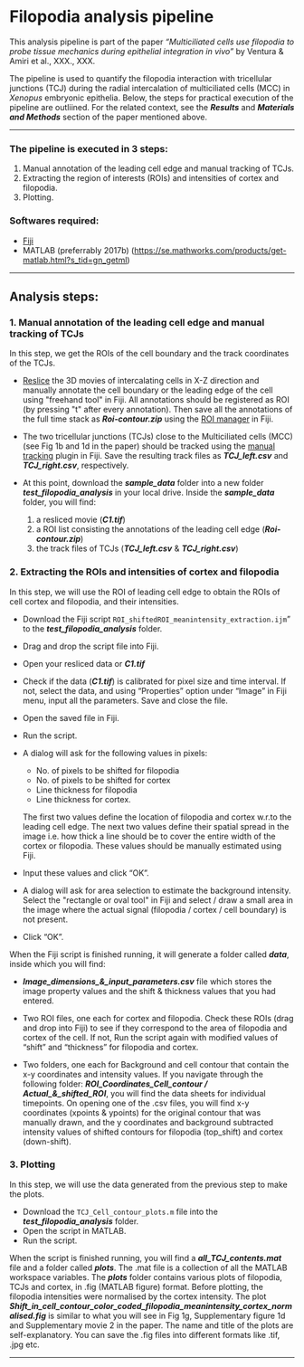 # **Filopodia analysis pipeline**

This analysis pipeline is part of the paper _“Multiciliated cells use filopodia to probe tissue mechanics during epithelial integration in vivo”_ by Ventura & Amiri et al., XXX., XXX.

The pipeline is used to quantify the filopodia interaction with tricellular junctions (TCJ) during the radial intercalation of multiciliated cells (MCC) in _Xenopus_ embryonic epithelia. Below, the steps for practical execution of the pipeline are outliined. For the related context, see the ***Results*** and ***Materials and Methods*** section of the paper mentioned above.

***

### **The pipeline is executed in 3 steps:**
1. Manual annotation of the leading cell edge and manual tracking of TCJs.
2. Extracting the region of interests (ROIs) and intensities of cortex and filopodia.
3. Plotting.


### **Softwares required:**
* [Fiji](https://imagej.net/software/fiji/downloads)
* MATLAB (preferrably 2017b) (https://se.mathworks.com/products/get-matlab.html?s_tid=gn_getml)
***

## **Analysis steps:**
### **1. Manual annotation of the leading cell edge and manual tracking of TCJs**
In this step, we get the ROIs of the cell boundary and the track coordinates of the TCJs.
* [Reslice](https://imagej.net/imaging/z-functions#stack-reslice) the 3D movies of intercalating cells in X-Z direction and manually annotate the cell boundary or the leading edge of the cell using "freehand tool" in Fiji. All annotations should be registered as ROI (by pressing "t" after every annotation). Then save all the annotations of the full time stack as ***Roi-contour.zip*** using the [ROI manager](https://imagej.nih.gov/ij/docs/guide/146-30.html#sub:ROI-Manager...) in Fiji. 

* The two tricellular junctions (TCJs) close to the Multiciliated cells (MCC) (see Fig 1b and 1d in the paper) should be tracked using the [manual tracking](https://imagej.nih.gov/ij/plugins/track/track.html) plugin in Fiji. Save the resulting track files as ***TCJ_left.csv*** and ***TCJ_right.csv***, respectively. 

* At this point, download the ***sample_data*** folder into a new folder ***test_filopodia_analysis*** in your local drive. Inside the ***sample_data*** folder, you will find: 
    1. a resliced movie (***C1.tif***)
    2. a ROI list consisting the annotations of the leading cell edge (***Roi-contour.zip***)
    3. the track files of TCJs (***TCJ_left.csv*** & ***TCJ_right.csv***)

### **2. Extracting the ROIs and intensities of cortex and filopodia**
In this step, we will use the ROI of leading cell edge to obtain the ROIs of cell cortex and filopodia, and their intensities.

* Download the Fiji script `ROI_shiftedROI_meanintensity_extraction.ijm`” to the ***test_filopodia_analysis*** folder.

* Drag and drop the script file into Fiji.

* Open your resliced data or ***C1.tif***

* Check if the data (***C1.tif***) is calibrated for pixel size and time interval. If not, select the data, and using “Properties” option under “Image” in Fiji menu, input all the parameters. Save and close the file.

* Open the saved file in Fiji. 

* Run the script.

* A dialog will ask for the following values in pixels:
    * No. of pixels to be shifted for filopodia
    * No. of pixels to be shifted for cortex
    * Line thickness for filopodia
    * Line thickness for cortex.

    The first two values define the location of filopodia and cortex w.r.to the leading cell edge. The next two values define their spatial spread in the image i.e. how thick a line should be to cover the entire width of the cortex or filopodia. These values should be manually estimated using Fiji. 
* Input these values and click “OK”.

* A dialog will ask for area selection to estimate the background intensity. Select the "rectangle or oval tool" in Fiji and select / draw a small area in the image where the actual signal (filopodia / cortex / cell boundary) is not present.
* Click “OK”.

When the Fiji script is finished running, it will generate a folder called ***data***, inside which you will find: 
* ***Image_dimensions_&_input_parameters.csv*** file which stores the image property values and the shift & thickness values that you had entered.

* Two ROI files, one each for cortex and filopodia. Check these ROIs (drag and drop into Fiji) to see if they correspond to the area of filopodia and cortex of the cell. If not, Run the script again with modified values of “shift” and “thickness” for filopodia and cortex. 
* Two folders, one each for Background and cell contour that contain the x-y coordinates and intensity values. If you navigate through the following folder: ***ROI_Coordinates_Cell_contour / Actual_&_shifted_ROI***, you will find the data sheets for individual timepoints. On opening one of the .csv files, you will find x-y coordinates (xpoints & ypoints) for the original contour that was manually drawn, and the y coordinates and background subtracted intensity values of shifted contours for filopodia (top_shift) and cortex (down-shift).

### **3. Plotting**
In this step, we will use the data generated from the previous step to make the plots.
* Download the `TCJ_Cell_contour_plots.m` file into the ***test_filopodia_analysis*** folder. 
* Open the script in MATLAB.
* Run the script.

When the script is finished running, you will find a ***all_TCJ_contents.mat*** file and a folder called ***plots***. The .mat file is a collection of all the MATLAB workspace variables. The ***plots*** folder contains various plots of filopodia, TCJs and cortex, in .fig (MATLAB figure) format. Before plotting, the filopodia intensities were normalised by the cortex intensity. The plot ***Shift_in_cell_contour_color_coded_filopodia_meanintensity_cortex_normalised.fig*** is similar to what you will see in Fig 1g, Supplementary figure 1d and Supplementary movie 2 in the paper. The name and title of the plots are self-explanatory. You can save the .fig files into different formats like .tif, .jpg etc.
***